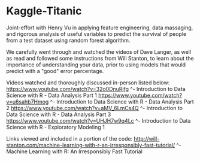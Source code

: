 # Kaggle-Titanic
Joint-effort with Henry Vu in applying feature engineering, data massaging, and rigorous analysis of useful variables to predict the survival of people from a test dataset using random forest algorithm.

We carefully went through and watched the videos of Dave Langer, as well as read and followed some instructions from Will Stanton, to learn about the importance of understanding your data, prior to using models that would predict with a "good" error percentage.

Videos watched and thoroughly discussed in-person listed below:
https://www.youtube.com/watch?v=32o0DnuRjfg 
^- Introduction to Data Science with R - Data Analysis Part 1
https://www.youtube.com/watch?v=u6sahb7Hmog 
^- Introduction to Data Science with R - Data Analysis Part 2
https://www.youtube.com/watch?v=aMV_6LmCs4Q 
^- Introduction to Data Science with R - Data Analysis Part 3
https://www.youtube.com/watch?v=UHJH7w9q4Lc 
^- Introduction to Data Science with R - Exploratory Modeling 1

Links viewed and included in a portion of the code:
http://will-stanton.com/machine-learning-with-r-an-irresponsibly-fast-tutorial/ 
^- Machine Learning with R: An Irresponsibly Fast Tutorial

